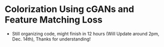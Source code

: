 # Colorization Using cGANs and Feature Matching Loss
- Still organizing code, might finish in 12 hours (Will Update around 2pm, Dec. 14th), Thanks for understanding!
